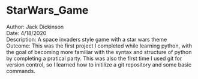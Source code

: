 # StarWars_Game
Author: Jack Dickinson     
Date: 4/18/2020     
Description: A space invaders style game with a star wars theme     
Outcome: This was the first project I completed while learning python, with the goal of becoming more familiar with the syntax and structure of python by completing a pratical party. This was also the first time I used git for version control, so I learned how to initilize a git repository and some basic commands. 


